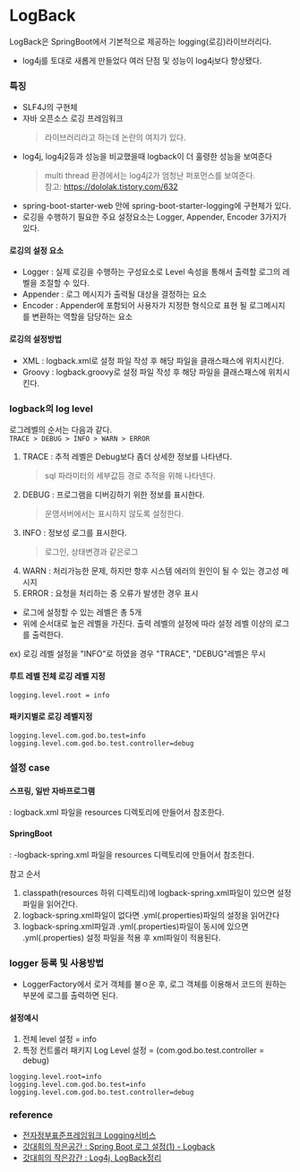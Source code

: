# LogBack
LogBack은 SpringBoot에서 기본적으로 제공하는 logging(로깅)라이브러리다.  
- log4j를 토대로 새롭게 만들었다 여러 단점 및 성능이 log4j보다 향상됐다.

### 특징
- SLF4J의 구현체
- 자바 오픈소스 로깅 프레임워크
  > 라이브러리라고 하는데 논란의 여지가 있다.
- log4j, log4j2등과 성능을 비교했을때 logback이 더 훌령한 성능을 보여준다
  > multi thread 환경에서는 log4j2가 엄청난 퍼포먼스를 보여준다.  
  > 참고: https://dololak.tistory.com/632
- spring-boot-starter-web 안에 spring-boot-starter-logging에 구현체가 있다.
- 로깅을 수행하기 필요한 주요 설정요소는 Logger, Appender, Encoder 3가지가 있다.

#### 로깅의 설정 요소
- Logger : 실제 로깅을 수행하는 구성요소로 Level 속성을 통해서 출력할 로그의 레벨을 조절할 수 있다.
- Appender : 로그 메시지가 출력될 대상을 결정하는 요소
- Encoder : Appender에 포함되어 사용자가 지정한 형식으로 표현 될 로그메시지를 변환하는 역할을 담당하는 요소

#### 로깅의 설정방법
- XML : logback.xml로 설정 파일 작성 후 해당 파일을 클래스패스에 위치시킨다.
- Groovy : logback.groovy로 설정 파일 작성 후 해당 파일을 클래스패스에 위치시킨다.

### logback의 log level
로그레벨의 순서는 다음과 같다.  
`TRACE > DEBUG > INFO > WARN > ERROR`
1. TRACE : 추적 레벨은 Debug보다 좀더 상세한 정보를 나타낸다.
   > sql 파라미터의 세부값등 경로 추적을 위해 나타넨다.
2. DEBUG : 프로그램을 디버깅하기 위한 정보를 표시한다.
    > 운영서버에서는 표시하지 않도록 설정한다.
3. INFO : 정보성 로그를 표시한다.
    > 로그인, 상태변경과 같은로그
4. WARN : 처리가능한 문제, 하지만 항후 시스템 에러의 원인이 될 수 있는 경고성 메시지
5. ERROR : 요청을 처리하는 중 오류가 발생한 경우 표시

- 로그에 설정할 수 있는 레벨은 총 5개
- 위에 순서대로 높은 레벨을 가진다. 출력 레벨의 설정에 따라 설정 레벨 이상의 로그를 출력한다.

ex) 로깅 레벨 설정을 "INFO"로 하였을 경우 "TRACE", "DEBUG"레벨은 무시

#### 루트 레벨 전체 로깅 레벨 지정
```properties
logging.level.root = info
```

#### 패키지별로 로깅 레벨지정
```properties
logging.level.com.god.bo.test=info 
logging.level.com.god.bo.test.controller=debug
```

### 설정 case
#### 스프링, 일반 자바프로그램
: logback.xml 파일을 resources 디렉토리에 만들어서 참조한다.

#### SpringBoot
: -logback-spring.xml 파일을 resources 디렉토리에 만들어서 참조한다.

참고 순서  
1. classpath(resources 하위 디렉토리)에 logback-spring.xml파일이 있으면 설정 파일을 읽어간다.
2. logback-spring.xml파일이 없다면 .yml(.properties)파일의 설정을 읽어간다
3. logback-spring.xml파일과 .yml(.properties)파일이 동시에 있으면 .yml(.properties) 설정 파일을 적용 후 xml파일이 적용된다.

### logger 등록 및 사용방법
- LoggerFactory에서 로거 객체를  불ㅇ운 후, 로그 객체를 이용해서 코드의 원하는 부분에 로그를 출력하면 된다.

#### 설정예시

1. 전체 level 설정 = info
2. 특정 컨트롤러 패키지 Log Level 설정 = (com.god.bo.test.controller = debug)
```properties
logging.level.root=info
logging.level.com.god.bo.test=info
logging.level.com.god.bo.test.controller=debug
```

### reference
- [전자정부표준프레임워크 Logging서비스](https://www.egovframe.go.kr/wiki/doku.php?id=egovframework:rte:fdl:logging)
- [갓대희의 작은공간 : Spring Boot 로그 설정(1) - Logback](https://goddaehee.tistory.com/206)
- [갓대희의 작은강간 : Log4j, LogBack정리](https://goddaehee.tistory.com/45) 